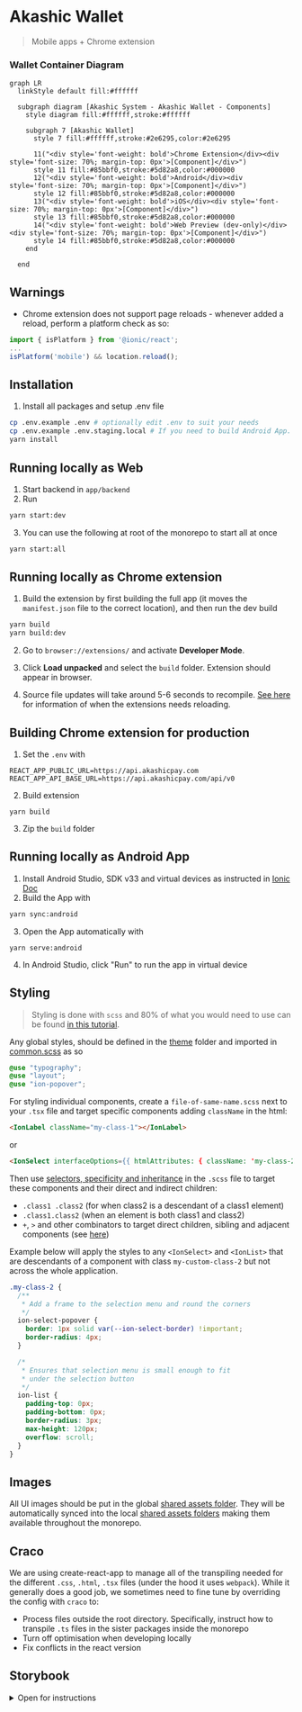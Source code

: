 # Akashic Wallet

> Mobile apps + Chrome extension

### Wallet Container Diagram

```mermaid
graph LR
  linkStyle default fill:#ffffff

  subgraph diagram [Akashic System - Akashic Wallet - Components]
    style diagram fill:#ffffff,stroke:#ffffff

    subgraph 7 [Akashic Wallet]
      style 7 fill:#ffffff,stroke:#2e6295,color:#2e6295

      11("<div style='font-weight: bold'>Chrome Extension</div><div style='font-size: 70%; margin-top: 0px'>[Component]</div>")
      style 11 fill:#85bbf0,stroke:#5d82a8,color:#000000
      12("<div style='font-weight: bold'>Android</div><div style='font-size: 70%; margin-top: 0px'>[Component]</div>")
      style 12 fill:#85bbf0,stroke:#5d82a8,color:#000000
      13("<div style='font-weight: bold'>iOS</div><div style='font-size: 70%; margin-top: 0px'>[Component]</div>")
      style 13 fill:#85bbf0,stroke:#5d82a8,color:#000000
      14("<div style='font-weight: bold'>Web Preview (dev-only)</div><div style='font-size: 70%; margin-top: 0px'>[Component]</div>")
      style 14 fill:#85bbf0,stroke:#5d82a8,color:#000000
    end

  end
```

## Warnings

- Chrome extension does not support page reloads - whenever added a reload, perform a platform check as so:

```ts
import { isPlatform } from '@ionic/react';
...
isPlatform('mobile') && location.reload();
```

## Installation

1. Install all packages and setup .env file

```sh
cp .env.example .env # optionally edit .env to suit your needs
cp .env.example .env.staging.local # If you need to build Android App. Copy as .env.production.local for production env
yarn install
```

## Running locally as Web

1. Start backend in `app/backend`
2. Run

```sh
yarn start:dev
```

3. You can use the following at root of the monorepo to start all at once

```sh
yarn start:all
```

## Running locally as Chrome extension

1. Build the extension by first building the full app (it moves the `manifest.json` file to the correct location), and then run the dev build

```sh
yarn build
yarn build:dev
```

2. Go to `browser://extensions/` and activate **Developer Mode**.

3. Click **Load unpacked** and select the `build` folder. Extension should appear in browser.

4. Source file updates will take around 5-6 seconds to recompile. [See here](https://developer.chrome.com/docs/extensions/mv3/getstarted/development-basics/#reload) for information of when the extensions needs reloading.

## Building Chrome extension for production

1. Set the `.env` with

```text
REACT_APP_PUBLIC_URL=https://api.akashicpay.com
REACT_APP_API_BASE_URL=https://api.akashicpay.com/api/v0
```

2. Build extension

```shell
yarn build
```

3. Zip the `build` folder

## Running locally as Android App

1. Install Android Studio, SDK v33 and virtual devices as instructed in [Ionic Doc](https://ionicframework.com/docs/v6/developing/android)
2. Build the App with

```sh
yarn sync:android
```

3. Open the App automatically with

```shell
yarn serve:android
```

4. In Android Studio, click "Run" to run the app in virtual device

## Styling

> Styling is done with `scss` and 80% of what you would need to use can be found [in this tutorial](https://sass-lang.com/guide/#variables).

Any global styles, should be defined in the [theme](./src/theme/) folder and imported in [common.scss](./src/theme/common.scss) as so

```scss
@use "typography";
@use "layout";
@use "ion-popover";
```

For styling individual components, create a `file-of-same-name.scss` next to your `.tsx` file and target specific components adding `className` in the html:

```html
<IonLabel className="my-class-1"></IonLabel>
```

or

```html
<IonSelect interfaceOptions={{ htmlAttributes: { className: 'my-class-2'}}}>
```

Then use [selectors, specificity and inheritance](https://developer.mozilla.org/en-US/docs/Learn/CSS/Building_blocks/Cascade_and_inheritance) in the `.scss` file to target these components and their direct and indirect children:

- `.class1 .class2` (for when class2 is a descendant of a class1 element)
- `.class1.class2` (when an element is both class1 and class2)
- `+`, `>` and other combinators to target direct children, sibling and adjacent components (see [here](https://developer.mozilla.org/en-US/docs/Learn/CSS/Building_blocks/Selectors/Combinators))

Example below will apply the styles to any `<IonSelect>` and `<IonList>` that are descendants of a component with class `my-custom-class-2` but not across the whole application.

```scss
.my-class-2 {
  /**
   * Add a frame to the selection menu and round the corners
   */
  ion-select-popover {
    border: 1px solid var(--ion-select-border) !important;
    border-radius: 4px;
  }

  /*
   * Ensures that selection menu is small enough to fit
   * under the selection button
   */
  ion-list {
    padding-top: 0px;
    padding-bottom: 0px;
    border-radius: 3px;
    max-height: 120px;
    overflow: scroll;
  }
}
```

## Images

All UI images should be put in the global [shared assets folder](../../static/assets/).
They will be automatically synced into the local [shared assets folders](./public//shared-assets/)
making them available throughout the monorepo.

## Craco

We are using create-react-app to manage all of the transpiling needed for the different `.css`, `.html`, `.tsx` files (under the hood it uses `webpack`). While it generally does a good job, we sometimes need to fine tune by overriding the config with `craco` to:

- Process files outside the root directory. Specifically, instruct how to transpile `.ts` files in the sister packages inside the monorepo
- Turn off optimisation when developing locally
- Fix conflicts in the react version

## Storybook

<details>
<summary>Open for instructions</summary>
 
1. Create your stories in the `./storybook/stories/` folder using the following template:

```tsx
import type { Meta, StoryObj } from "@storybook/react";

import { YOURCOMPONENT } from "../../src/YOUR-FOLDER";

const meta: Meta<typeof BackButton> = {
  title: "SUBTREENAME",
  component: YOURCOMPONENT,
};
export default meta;
type Story = StoryObj<typeof YOURCOMPONENT>;

export const Story1: Story = {};
export const Story2: Story = {};
export const Story3: Story = {};
```

2. To customise the mock requests for each story, add a mock service worker (to either the meta or the individual stories)

```ts
export const Story1: Story = {
  parameters: {
    msw: {
      handlers: {
        GROUPNAME: [MOCK_REST_IMPLEMENTATIONg],
      },
    },
  },
};
```

3. To customise the context that a component receives, specify the context e.g.

```ts
import { LocalAccountContext } from '../../src/components/PreferenceProvider';

export const Story1: Story = {
  decorators: [
    withReactContext({
      Context: IMPORT_CONTEXT_FROM ../../src/components/PreferenceProvide,r
      initialState: {
        localAccounts: [{
          identity: "mock-identity",
          username: "mock-username"
        }]
      },
    })
  ],
};
```

4. To customise the path that the component is placed on, use the `withMockPath` decorator. Normally you would apply this to the `meta` object

```ts
import { akashicPayPath } from "../../src/routing/navigation-tabs";
import { urls } from "../../src/constants/urls";
import { withMockPath } from "../utils/mock-path";

const meta: Meta<typeof DashboardComponent> = {
  title: "Pages",
  component: DashboardComponent,
  decorators: [withMockPath(akashicPayPath(urls.loggedFunction))],
};
```

</details>
